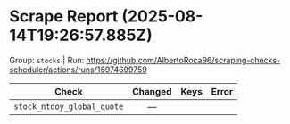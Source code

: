 # Scrape Report (2025-08-14T19:26:57.885Z)

Group: `stocks`  |  Run: https://github.com/AlbertoRoca96/scraping-checks-scheduler/actions/runs/16974699759

| Check | Changed | Keys | Error |
|---|:---:|:--|:--|
| `stock_ntdoy_global_quote` | — |  |  |
